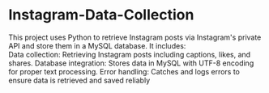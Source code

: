 # Instagram-Data-Collection
This project uses Python to retrieve Instagram posts via Instagram's private API and store them in a MySQL database. 
It includes:  
Data collection: Retrieving Instagram posts including captions, likes, and shares. 
Database integration: Stores data in MySQL with UTF-8 encoding for proper text processing. 
Error handling: Catches and logs errors to ensure data is retrieved and saved reliably
